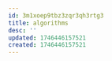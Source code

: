 ```yaml
---
id: 3m1xoep9tbz3zqr3qh3rtg3
title: algorithms
desc: ''
updated: 1746446157521
created: 1746446157521
---
```

